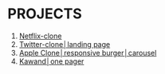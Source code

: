 # PROJECTS

1. [Netflix-clone](https://github.com/ratsepmarkus/netflix-clone)
2. [Twitter-clone│landing page](https://github.com/ratsepmarkus/twitter-clone/tree/master)
3. [Apple Clone│responsive burger│carousel](https://github.com/ratsepmarkus/apple-clone)
4. [Kawand│one pager](https://github.com/ratsepmarkus/Kawand)
